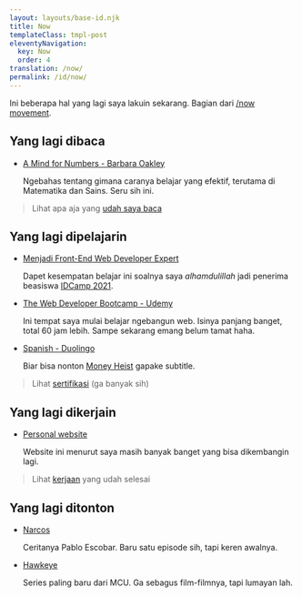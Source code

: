 ```yaml
---
layout: layouts/base-id.njk
title: Now
templateClass: tmpl-post
eleventyNavigation:
  key: Now
  order: 4
translation: /now/
permalink: /id/now/
---
```


Ini beberapa hal yang lagi saya lakuin sekarang. Bagian dari [/now movement](https://nownownow.com).

## Yang lagi dibaca

- [A Mind for Numbers - Barbara Oakley](https://www.goodreads.com/book/show/18693655-a-mind-for-numbers)

  Ngebahas tentang gimana caranya belajar yang efektif, terutama di Matematika dan Sains. Seru sih ini.

> Lihat apa aja yang [udah saya baca](https://www.goodreads.com/review/list/123404048-muhammad-mufid?shelf=read)

## Yang lagi dipelajarin

- [Menjadi Front-End Web Developer Expert](https://www.dicoding.com/academies/219/)

  Dapet kesempatan belajar ini soalnya saya _alhamdulillah_ jadi penerima beasiswa [IDCamp 2021](https://idcamp.indosatooredoo.com/).

- [The Web Developer Bootcamp - Udemy](https://www.udemy.com/course/the-web-developer-bootcamp/)

  Ini tempat saya mulai belajar ngebangun web. Isinya panjang banget, total 60 jam lebih. Sampe sekarang emang belum tamat haha.

- [Spanish - Duolingo](https://www.duolingo.com/course/es/en/Learn-Spanish)

  Biar bisa nonton [Money Heist](https://www.imdb.com/title/tt6468322/) gapake subtitle.

> Lihat [sertifikasi](https://www.linkedin.com/in/mufidu/) (ga banyak sih)

## Yang lagi dikerjain

- [Personal website](https://mufidu.com)

  Website ini menurut saya masih banyak banget yang bisa dikembangin lagi.

> Lihat [kerjaan](https://mufidu.com/projects) yang udah selesai

## Yang lagi ditonton

- [Narcos](https://www.imdb.com/title/tt2707408/)

  Ceritanya Pablo Escobar. Baru satu episode sih, tapi keren awalnya.

- [Hawkeye](https://www.imdb.com/title/tt10160804/)

  Series paling baru dari MCU. Ga sebagus film-filmnya, tapi lumayan lah.